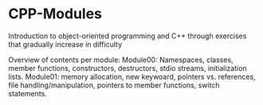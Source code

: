 # CPP-Modules
Introduction to object-oriented programming and C++ through exercises that gradually increase in difficulty

Overview of contents per module:
Module00: Namespaces, classes, member functions, constructors, destructors, stdio streams, initialization lists.
Module01: memory allocation, new keywoard, pointers vs. references, file handling/manipulation, pointers to member functions, switch statements.
